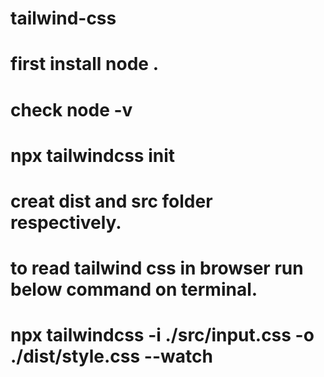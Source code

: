 # tailwind-css
# first install node .
# check node -v
# npx tailwindcss init
# creat dist and src folder respectively.
# to read tailwind css in browser run below command on terminal.
# npx tailwindcss -i ./src/input.css -o ./dist/style.css --watch

